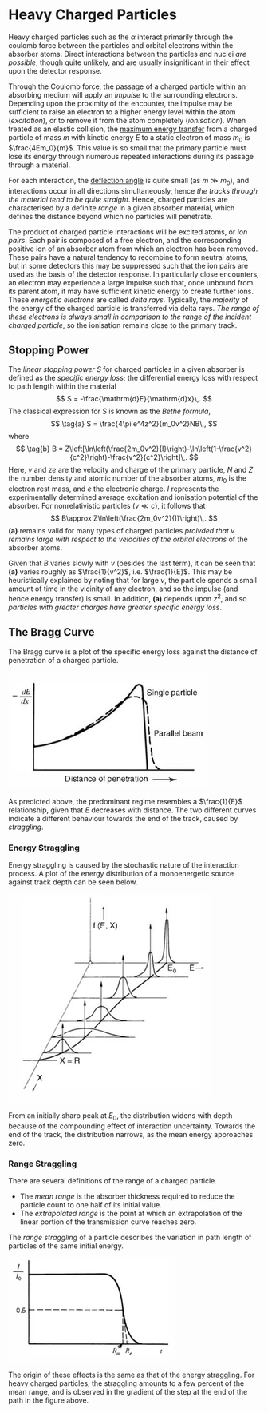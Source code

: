Heavy Charged Particles
=======================
Heavy charged particles such as the $\alpha$ interact primarily through the coulomb force between the particles and orbital electrons within the absorber atoms. Direct interactions between the particles and nuclei _are possible_, though quite unlikely, and are usually insignificant in their effect upon the detector response.

Through the Coulomb force, the passage of a charged particle within an absorbing medium will apply an _impulse_ to the surrounding electrons. Depending upon the proximity of the encounter, the impulse may be sufficient to raise an electron to a higher energy level within the atom (_excitation_), or to remove it from the atom completely (_ionisation_). <!-- TODO: If not excited, how much E is transferred, and how is it dissipated? -->
When treated as an elastic collision, the [maximum energy transfer](../../mechanics/2D-non-relativistic-collisions.md#Energy-Transfer) from a charged particle of mass $m$ with kinetic energy $E$ to a static electron of mass $m_0$ is $\frac{4Em_0}{m}$. This value is so small that the primary particle must lose its energy through numerous repeated interactions during its passage through a material. 

For each interaction, the [deflection angle](../../mechanics/2D-non-relativistic-collisions.md#Deflection-Angle) is quite small (as $m \gg m_0$), and interactions occur in all directions simultaneously, hence _the tracks through the material tend to be quite straight_. Hence, charged particles are characterised by a definite _range_ in a given absorber material, which defines the distance beyond which no particles will penetrate.
<!-- TODO: No particles is invalid (?), more like, likelihood very small -->

The product of charged particle interactions will be excited atoms, or _ion pairs_. Each pair is composed of a free electron, and the corresponding positive ion of an absorber atom from which an electron has been removed. These pairs have a natural tendency to recombine to form neutral atoms, but in some detectors this may be suppressed such that the ion pairs are used as the basis of the detector response. In particularly close encounters, an electron may experience a large impulse such that, once unbound from its parent atom, it may have sufficient kinetic energy to create further ions. These _energetic electrons_ are called _delta rays_. Typically, the _majority_ of the energy of the charged particle is transferred via delta rays. _The range of these electrons is always small in comparison to the range of the incident charged particle_, so the ionisation remains close to the primary track.

Stopping Power
--------------
The _linear stopping power_ $S$ for charged particles in a given absorber is defined as the _specific energy loss_; the differential energy loss with respect to path length within the material
$$
S = -\frac{\mathrm{d}E}{\mathrm{d}x}\,.
$$
The classical expression for $S$ is known as the _Bethe formula_, 
$$
\tag{a}
S = \frac{4\pi e^4z^2}{m_0v^2}NB\,,
$$
where 
$$
\tag{b}
B = Z\left[\ln\left(\frac{2m_0v^2}{I}\right)-\ln\left(1-\frac{v^2}{c^2}\right)-\frac{v^2}{c^2}\right]\,.
$$
Here, $v$ and $ze$ are the velocity and charge of the primary particle, $N$ and $Z$ the number density and atomic number of the absorber atoms, $m_0$ is the electron rest mass, and $e$ the electronic charge. $I$ represents the experimentally determined average excitation and ionisation potential of the absorber. For nonrelativistic particles ($v\ll c$), it follows that 
$$
B\approx Z\ln\left(\frac{2m_0v^2}{I}\right)\,.
$$
**(a)** remains valid for many types of charged particles _proivded that $v$ remains large with respect to the velocities of the orbital electrons_ of the absorber atoms.

Given that $B$ varies slowly with $v$ (besides the last term), it can be seen that **(a)** varies roughly as $\frac{1}{v^2}$, i.e. $\frac{1}{E}$. This may be heuristically explained by noting that for large $v$, the particle spends a small amount of time in the vicinity of any electron, and so the impulse (and hence energy transfer) is small. In addition, **(a)** depends upon $z^2$, and so _particles with greater charges have greater specific energy loss_.

The Bragg Curve
---------------
The Bragg curve is a plot of the specific energy loss against the distance of penetration of a charged particle. 

![Bragg curve.](images/bragg-curve.jpg)

As predicted above, the predominant regime resembles a $\frac{1}{E}$ relationship, given that $E$ decreases with distance. The two different curves indicate a different behaviour towards the end of the track, caused by _straggling_.

### Energy Straggling
Energy straggling is caused by the stochastic nature of the interaction process. A plot of the energy distribution of a monoenergetic source against track depth can be seen below. 

![Energy straggling.](images/energy-distribution.png)

From an initially sharp peak at $E_0$, the distribution widens with depth because of the compounding effect of interaction uncertainty. Towards the end of the track, the distribution narrows, as the mean energy approaches zero.

### Range Straggling
There are several definitions of the range of a charged particle. 
* The _mean range_ is the absorber thickness required to reduce the particle count to one half of its initial value.
* The _extrapolated range_ is the point at which an extrapolation of the linear portion of the transmission curve reaches zero.

The _range straggling_ of a particle describes the variation in path length of particles of the same initial energy. 

![Range straggling.](images/range-straggling.png)

The origin of these effects is the same as that of the energy straggling. For heavy charged particles, the straggling amounts to a few percent of the mean range, and is observed in the gradient of the step at the end of the path in the figure above.